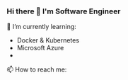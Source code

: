 ### Hi there 👋 I'm Software Engineer
 
 
🌱 I’m currently learning:
- Docker & Kubernetes
- Microsoft Azure
- 

📫 How to reach me:
  
  
<!--
**sshev4enko/sshev4enko** is a ✨ _special_ ✨ repository because its `README.md` (this file) appears on your GitHub profile.

Here are some ideas to get you started:

- 🔭 I’m currently working on ...
- 🌱 I’m currently learning ...
- 👯 I’m looking to collaborate on ...
- 🤔 I’m looking for help with ...
- 💬 Ask me about ...
- 📫 How to reach me: ...
- 😄 Pronouns: ...
- ⚡ Fun fact: ...
-->
